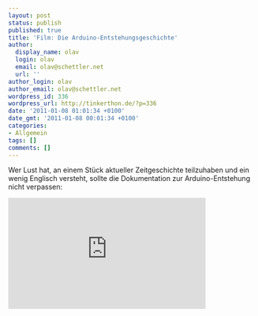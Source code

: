 ```yaml
---
layout: post
status: publish
published: true
title: 'Film: Die Arduino-Entstehungsgeschichte'
author:
  display_name: olav
  login: olav
  email: olav@schettler.net
  url: ''
author_login: olav
author_email: olav@schettler.net
wordpress_id: 336
wordpress_url: http://tinkerthon.de/?p=336
date: '2011-01-08 01:01:34 +0100'
date_gmt: '2011-01-08 00:01:34 +0100'
categories:
- Allgemein
tags: []
comments: []
---
```

<p>Wer Lust hat, an einem St&uuml;ck aktueller Zeitgeschichte teilzuhaben und ein wenig Englisch versteht, sollte die Dokumentation zur Arduino-Entstehung nicht verpassen:</p>
<p><iframe src="http:&#47;&#47;player.vimeo.com&#47;video&#47;18539129" width="400" height="225" frameborder="0"><&#47;iframe>
<p><a href="http:&#47;&#47;vimeo.com&#47;18539129">Arduino The Documentary (2010) English HD<&#47;a> from <a href="http:&#47;&#47;vimeo.com&#47;gnd">gnd<&#47;a> on <a href="http:&#47;&#47;vimeo.com">Vimeo<&#47;a>.<&#47;p></p>

